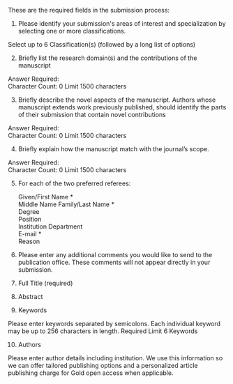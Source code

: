 These are the required fields in the submission process:

1. Please identify your submission's areas of interest and specialization by selecting one or more classifications.

Select up to 6 Classification(s) (followed by a long list of options)

2. Briefly list the research domain(s) and the contributions of the manuscript

Answer Required:	
Character Count: 0
Limit 1500 characters	

3. Briefly describe the novel aspects of the manuscript. Authors whose manuscript extends work previously published, should identify the parts of their submission that contain novel contributions

Answer Required:	
Character Count: 0
Limit 1500 characters	

4. Briefly explain how the manuscript match with the journal’s scope.

Answer Required:	
Character Count: 0
Limit 1500 characters

5. For each of the two preferred referees:

    Given/First Name *	
    Middle Name	
    Family/Last Name *	
    Degree	
    Position	
    Institution	
    Department	
    E-mail *	
    Reason	
    
6. Please enter any additional comments you would like to send to the publication office. These comments will not appear directly in your submission.

7. Full Title (required)

8. Abstract

9. Keywords

Please enter keywords separated by semicolons. Each individual keyword may be up to 256 characters in length.
Required Limit 6 Keywords

10. Authors

Please enter author details including institution. We use this information so we can offer tailored publishing options and a personalized article publishing charge for Gold open access when applicable.


